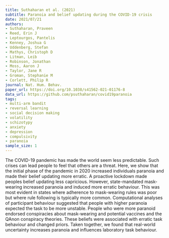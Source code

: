 ```yaml
---
title: Suthaharan et al. (2021)
subtitle: Paranoia and belief updating during the COVID-19 crisis
date: 2021/07/21
authors:
- Suthaharan, Praveen
- Reed, Erin J
- Leptourgos, Pantelis
- Kenney, Joshua G
- Uddenberg, Stefan
- Mathys, Christoph D
- Litman, Leib
- Robinson, Jonathan
- Moss, Aaron J
- Taylor, Jane R
- Groman, Stephanie M
- Corlett, Philip R
journal: Nat. Hum. Behav.
paper_url: https://doi.org/10.1038/s41562-021-01176-8
data_url: https://github.com/psuthaharan/covid19paranoia
tags:
- multi-arm bandit
- reversal learning
- social decision making
- volatility
- schizotypy
- anxiety
- depression
- compulsivity
- paranoia
sample_size: 1
---
```


The COVID-19 pandemic has made the world seem less predictable. Such crises can lead people to feel that others are a threat. Here, we show that the initial phase of the pandemic in 2020 increased individuals paranoia and made their belief updating more erratic. A proactive lockdown made peoples belief updating less capricious. However, state-mandated mask-wearing increased paranoia and induced more erratic behaviour. This was most evident in states where adherence to mask-wearing rules was poor but where rule following is typically more common. Computational analyses of participant behaviour suggested that people with higher paranoia expected the task to be more unstable. People who were more paranoid endorsed conspiracies about mask-wearing and potential vaccines and the QAnon conspiracy theories. These beliefs were associated with erratic task behaviour and changed priors. Taken together, we found that real-world uncertainty increases paranoia and influences laboratory task behaviour.
